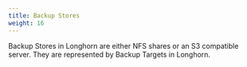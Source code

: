 ```yaml
---
title: Backup Stores
weight: 16
---
```


Backup Stores in Longhorn are either NFS shares or an S3 compatible server.  They are represented by Backup Targets in Longhorn.